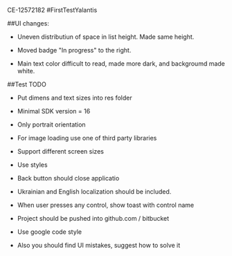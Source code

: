 CE-12572182
#FirstTestYalantis

##UI changes:  

- Uneven distributiun of space in list height. Made same height.

- Moved badge "In progress" to the right.

- Main text color difficult to read, made more dark, and backgroumd made white.



##Test TODO


-	Put dimens and text sizes into res folder

-	Minimal SDK version = 16

-	Only portrait orientation

-	For image loading use one of third party libraries

-	Support different screen sizes

-	Use styles

-	Back button should close applicatio

-	Ukrainian and English localization should be included.

-	When user presses any control, show toast with control name

-	Project should be pushed into github.com / bitbucket

-	Use google code style

-	Also you should find UI mistakes, suggest how to solve it
